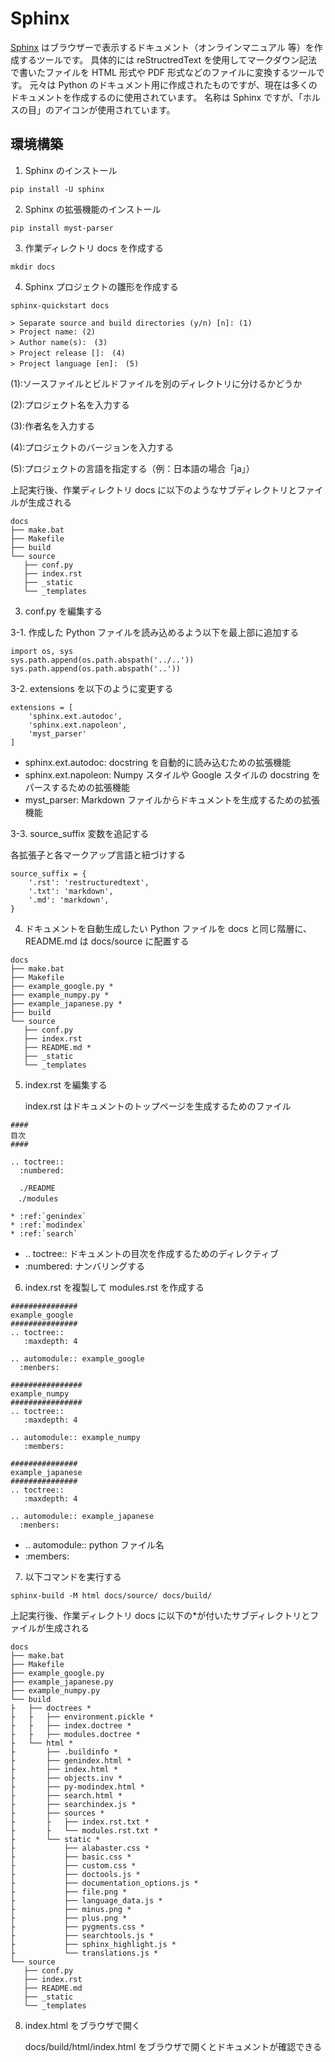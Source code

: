 # Sphinx

[Sphinx](https://www.sphinx-doc.org/ja/master/) はブラウザーで表示するドキュメント（オンラインマニュアル 等）を作成するツールです。 具体的には reStructredText を使用してマークダウン記法で書いたファイルを HTML 形式や PDF 形式などのファイルに変換するツールです。 元々は Python のドキュメント用に作成されたものですが、現在は多くのドキュメントを作成するのに使用されています。 名称は Sphinx ですが、「ホルスの目」のアイコンが使用されています。

## 環境構築

1. Sphinx のインストール

```
pip install -U sphinx
```

2. Sphinx の拡張機能のインストール

```
pip install myst-parser
```

3. 作業ディレクトリ docs を作成する

```
mkdir docs
```

4. Sphinx プロジェクトの雛形を作成する

```
sphinx-quickstart docs
```

```
> Separate source and build directories (y/n) [n]: (1)
> Project name: (2)
> Author name(s):　(3)
> Project release []:　(4)
> Project language [en]:　(5)
```

(1):ソースファイルとビルドファイルを別のディレクトリに分けるかどうか

(2):プロジェクト名を入力する

(3):作者名を入力する

(4):プロジェクトのバージョンを入力する

(5):プロジェクトの言語を指定する（例：日本語の場合「ja」）

上記実行後、作業ディレクトリ docs に以下のようなサブディレクトリとファイルが生成される

```
docs
├── make.bat
├── Makefile
├── build
└── source
   ├── conf.py
   ├── index.rst
   ├── _static
   └── _templates
```

3. conf.py を編集する

3-1. 作成した Python ファイルを読み込めるよう以下を最上部に追加する

```
import os, sys
sys.path.append(os.path.abspath('../..'))
sys.path.append(os.path.abspath('..'))
```

3-2. extensions を以下のように変更する

```
extensions = [
    'sphinx.ext.autodoc',
    'sphinx.ext.napoleon',
    'myst_parser'
]
```

- sphinx.ext.autodoc: docstring を自動的に読み込むための拡張機能
- sphinx.ext.napoleon: Numpy スタイルや Google スタイルの docstring をパースするための拡張機能
- myst_parser: Markdown ファイルからドキュメントを生成するための拡張機能

3-3. source_suffix 変数を追記する

各拡張子と各マークアップ言語と紐づけする

```
source_suffix = {
    '.rst': 'restructuredtext',
    '.txt': 'markdown',
    '.md': 'markdown',
}
```

4. ドキュメントを自動生成したい Python ファイルを docs と同じ階層に、README.md は docs/source に配置する

```
docs
├── make.bat
├── Makefile
├── example_google.py *
├── example_numpy.py *
├── example_japanese.py *
├── build
└── source
   ├── conf.py
   ├── index.rst
   ├── README.md *
   ├── _static
   └── _templates
```

5. index.rst を編集する

   index.rst はドキュメントのトップページを生成するためのファイル

```
####
目次
####

.. toctree::
  :numbered:

  ./README
　./modules

* :ref:`genindex`
* :ref:`modindex`
* :ref:`search`
```

- .. toctree:: ドキュメントの目次を作成するためのディレクティブ
- :numbered: ナンバリングする

6. index.rst を複製して modules.rst を作成する

```
###############
example_google
###############
.. toctree::
   :maxdepth: 4

.. automodule:: example_google
  :menbers:

################
example_numpy
################
.. toctree::
   :maxdepth: 4

.. automodule:: example_numpy
   :members:

###############
example_japanese
###############
.. toctree::
   :maxdepth: 4

.. automodule:: example_japanese
  :menbers:
```

- .. automodule:: python ファイル名
- :members:

7. 以下コマンドを実行する

```
sphinx-build -M html docs/source/ docs/build/
```

上記実行後、作業ディレクトリ docs に以下の\*が付いたサブディレクトリとファイルが生成される

```
docs
├── make.bat
├── Makefile
├── example_google.py
├── example_japanese.py
├── example_numpy.py
└── build
├   ├── doctrees *
├   ├   ├── environment.pickle *
├   ├   ├── index.doctree *
├   ├   ├── modules.doctree *
├   └── html *
├       ├── .buildinfo *
├       ├── genindex.html *
├       ├── index.html *
├       ├── objects.inv *
├       ├── py-modindex.html *
├       ├── search.html *
├       ├── searchindex.js *
├       ├── sources *
├       ├   ├── index.rst.txt *
├       ├   └── modules.rst.txt *
├       └── static *
├           ├── alabaster.css *
├           ├── basic.css *
├           ├── custom.css *
├           ├── doctools.js *
├           ├── documentation_options.js *
├           ├── file.png *
├           ├── language_data.js *
├           ├── minus.png *
├           ├── plus.png *
├           ├── pygments.css *
├           ├── searchtools.js *
├           ├── sphinx_highlight.js *
├           └── translations.js *
└── source
   ├── conf.py
   ├── index.rst
   ├── README.md
   ├── _static
   └── _templates
```

8. index.html をブラウザで開く

   docs/build/html/index.html をブラウザで開くとドキュメントが確認できる
